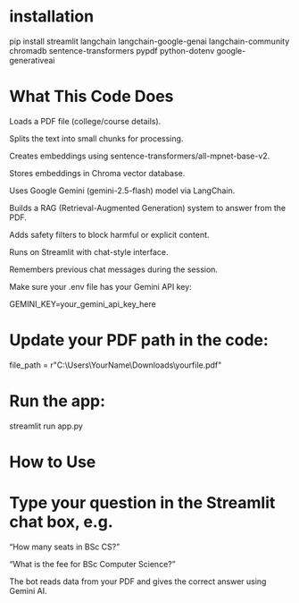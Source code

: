 # installation
pip install streamlit langchain langchain-google-genai langchain-community chromadb sentence-transformers pypdf python-dotenv google-generativeai

# What This Code Does

Loads a PDF file (college/course details).

Splits the text into small chunks for processing.

Creates embeddings using sentence-transformers/all-mpnet-base-v2.

Stores embeddings in Chroma vector database.

Uses Google Gemini (gemini-2.5-flash) model via LangChain.

Builds a RAG (Retrieval-Augmented Generation) system to answer from the PDF.

Adds safety filters to block harmful or explicit content.

Runs on Streamlit with chat-style interface.

Remembers previous chat messages during the session.

Make sure your .env file has your Gemini API key:

GEMINI_KEY=your_gemini_api_key_here


# Update your PDF path in the code:

file_path = r"C:\Users\YourName\Downloads\yourfile.pdf"


# Run the app:

streamlit run app.py

# How to Use

# Type your question in the Streamlit chat box, e.g.

“How many seats in BSc CS?”

“What is the fee for BSc Computer Science?”

The bot reads data from your PDF and gives the correct answer using Gemini AI.
